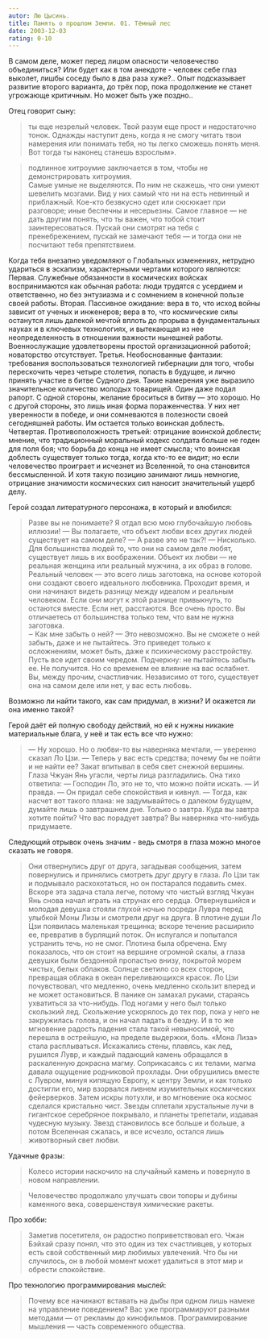 ```yaml
---
autor: Лю Цысинь.
title: Память о прошлом Земли. 01. Тёмный лес
date: 2003-12-03
rating: 0-10
---
```

В самом деле, может перед лицом опасности человечество объединиться? Или будет как в том анекдоте - человек себе глаз выколет, лишбы соседу было в два раза хуже?.. Опыт подсказывает развитие второго варианта, до трёх пор, пока продолжение не станет угрожающе критичным. Но может быть уже поздно.. 

Отец говорит сыну:  
>ты еще незрелый человек. Твой разум еще прост и недостаточно тонок. Однажды наступит день, когда я не смогу читать твои намерения или понимать тебя, но ты легко сможешь понять меня. Вот тогда ты наконец станешь взрослым».

>подлинное хитроумие заключается в том, чтобы не демонстрировать хитроумия.  
>Самые умные не выделяются. По ним не скажешь, что они умеют шевелить мозгами. Вид у них самый что ни на есть невинный и приблажный. Кое-кто безвкусно одет или сюсюкает при разговоре; иные беспечны и несерьезны. Самое главное — не дать другим понять, что ты важен, что тобой стоит заинтересоваться. Пускай они смотрят на тебя с пренебрежением, пускай не замечают тебя — и тогда они не посчитают тебя препятствием.

Когда тебя внезапно уведомляют о Глобальных изменениях, нетрудно удариться в эскапизм, характерными чертами которого являются:  
Первая. Служебные обязанности в космических войсках воспринимаются как обычная работа: люди трудятся с усердием и ответственно, но без энтузиазма и с сомнением в конечной пользе своей работы. 
Вторая. Пассивное ожидание: вера в то, что исход войны зависит от ученых и инженеров; вера в то, что космические силы останутся лишь далекой мечтой вплоть до прорыва в фундаментальных науках и в ключевых технологиях, и вытекающая из нее неопределенность в отношении важности нынешней работы. Военнослужащие удовлетворены простой организационной работой; новаторство отсутствует.  Третья. Необоснованные фантазии: требования воспользоваться технологией гибернации для того, чтобы перескочить через четыре столетия, попасть в будущее, и лично принять участие в битве Судного дня. Такие намерения уже выразило значительное количество молодых товарищей. Один даже подал рапорт. С одной стороны, желание броситься в битву — это хорошо. Но с другой стороны, это лишь иная форма пораженчества. У них нет уверенности в победе, и они сомневаются в полезности своей сегодняшней работы. Им остается только воинская доблесть. 
Четвертая. Противоположность третьей: отрицание воинской доблести; мнение, что традиционный моральный кодекс солдата больше не годен для поля боя; что борьба до конца не имеет смысла; что воинская доблесть существует только тогда, когда кто-то ее видит; но если человечество проиграет и исчезнет из Вселенной, то она становится бессмысленной. И хотя такую позицию занимают лишь немногие, отрицание значимости космических сил наносит значительный ущерб делу.

Герой создал литературного персонажа, в который и влюбился:  
>Разве вы не понимаете? Я отдал всю мою глубочайшую любовь иллюзии! — Вы полагаете, что объект любви всех других людей существует на самом деле? — А разве это не так?! — Нисколько. Для большинства людей то, что они на самом деле любят, существует лишь в их воображении. Объект их любви — не реальная женщина или реальный мужчина, а их образ в голове. Реальный человек — это всего лишь заготовка, на основе которой они создают своего идеального любовника. Проходит время, и они начинают видеть разницу между идеалом и реальным человеком. Если они могут к этой разнице привыкнуть, то остаются вместе. Если нет, расстаются. Все очень просто. Вы отличаетесь от большинства только тем, что вам не нужна заготовка.  
>‒ Как мне забыть о ней? — Это невозможно. Вы не сможете о ней забыть, даже и не пытайтесь. Это приведет только к осложнениям, может быть, даже к психическому расстройству. Пусть все идет своим чередом. Подчеркну: не пытайтесь забыть ее. Не получится. Но со временем ее влияние на вас ослабнет. Вы, между прочим, счастливчик. Независимо от того, существует она на самом деле или нет, у вас есть любовь.

Возможно ли найти такого, как сам придумал, в жизни? И окажется ли она именно такой?

Герой даёт ей полную свободу действий, но ей к нужны никакие материальные блага, у неё и так есть все что нужно:
>— Ну хорошо. Но о любви-то вы наверняка мечтали, — уверенно сказал Ло Цзи. — Теперь у вас есть средства; почему бы не пойти и не найти ее? Закат впитывал в себя свет снежной вершины. Глаза Чжуан Янь угасли, черты лица разгладились. Она тихо ответила: — Господин Ло, это не то, что можно пойти искать. — И правда. — Он придал себе спокойствия и кивнул. — Тогда, как насчет вот такого плана: не задумывайтесь о далеком будущем, думайте лишь о завтрашнем дне. Только о завтра. Куда вы завтра хотите пойти? Что вас порадует завтра? Вы наверняка что-нибудь придумаете.

Следующий отрывок очень значим - ведь смотря в глаза можно многое сказать не говоря.
>Они отвернулись друг от друга, загадывая сообщения, затем повернулись и принялись смотреть друг другу в глаза. Ло Цзи так и подмывало расхохотаться, но он постарался подавить смех. Вскоре эта задача стала легче, потому что чистый взгляд Чжуан Янь снова начал играть на струнах его сердца. Отвернувшийся и молодая девушка стояли глухой ночью посреди Лувра перед улыбкой Моны Лизы и смотрели друг на друга. В плотине души Ло Цзи появилась маленькая трещинка; вскоре течение расширило ее, превратив в бурлящий поток. Он испугался и попытался устранить течь, но не смог. Плотина была обречена. Ему показалось, что он стоит на вершине огромной скалы, а глаза девушки были бездонной пропастью внизу, покрытой морем чистых, белых облаков. Солнце светило со всех сторон, превращая облака в океан переливающихся красок. Ло Цзи почувствовал, что медленно, очень медленно скользит вперед и не может остановиться. В панике он замахал руками, стараясь ухватиться за что-нибудь. Под ногами у него был только скользкий лед. Скольжение ускорялось до тех пор, пока у него не закружилась голова, и он начал падать в бездну. И в то же мгновение радость падения стала такой невыносимой, что перешла в острейшую, на пределе выдержки, боль. «Мона Лиза» стала расплываться. Искажались стены, плавясь, как лед, рушился Лувр, и каждый падающий камень обращался в раскаленную докрасна магму. Соприкасаясь с их телами, магма давала ощущение родниковой прохлады. Они обрушились вместе с Лувром, минуя кипящую Европу, к центру Земли, и как только достигли его, мир взорвался ливнем изумительных космических фейерверков. Затем искры потухли, и во мгновение ока космос сделался кристально чист. Звезды сплетали хрустальные лучи в гигантское серебряное покрывало, и планеты трепетали, издавая чудесную музыку. Звезд становилось все больше и больше, а потом Вселенная сжалась, и все исчезло, остался лишь животворный свет любви.

Удачные фразы:
>Колесо истории наскочило на случайный камень и повернуло в новом направлении.

>Человечество продолжало улучшать свои топоры и дубины каменного века, совершенствуя химические ракеты.

Про хобби:  
>Заметив посетителя, он радостно поприветствовал его. Чжан Бэйхай сразу понял, что это один из тех счастливцев, у которых есть свой собственный мир любимых увлечений. Что бы ни случилось, он в любой момент может удалиться в этот мир и обрести спокойствие.

Про технологию программирования мыслей:  
>Почему все начинают вставать на дыбы при одном лишь намеке на управление поведением? Вас уже программируют разными методами — от рекламы до кинофильмов. Программирование мышления — часть современного общества.